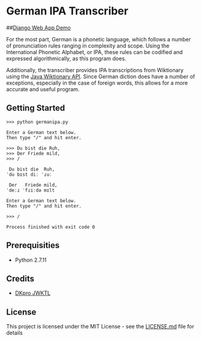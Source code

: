 # German IPA Transcriber
##[Django Web App Demo](https://kdelaney.pythonanywhere.com/german/)

For the most part, German is a phonetic language, which follows a number of pronunciation rules ranging in complexity and scope. Using the International Phonetic Alphabet, or IPA, these rules can be codified and expressed algorithmically, as this program does.


Additionally, the transcriber provides IPA transcriptions from Wiktionary using the [Java Wiktionary API](https://dkpro.github.io/dkpro-jwktl/). Since German diction does have a number of exceptions, especially in the case of foreign words, this allows for a more accurate and useful program.


## Getting Started

```
>>> python germanipa.py

Enter a German text below.
Then type "/" and hit enter.

>>> Du bist die Ruh,
>>> Der Friede mild,
>>> /

 Du bist die  Ruh,
ˈdu bɪst diː ˈɾuː 
 
 Der   Friede mild,
ˈdeːɾ ˈfɾiːdə mɪlt 

Enter a German text below.
Then type "/" and hit enter.

>>> /

Process finished with exit code 0

```

## Prerequisities
* Python 2.7.11

## Credits
* [DKpro JWKTL](https://dkpro.github.io/dkpro-jwktl/)
## License

This project is licensed under the MIT License - see the [LICENSE.md](LICENSE.md) file for details
